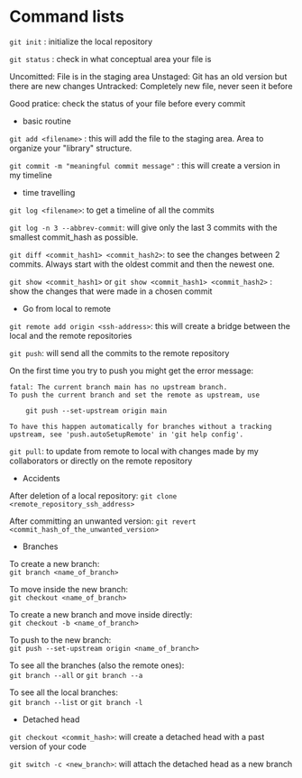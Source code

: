 # Command lists

`git init` : initialize the local repository

`git status` : check in what conceptual area your file is

Uncomitted: File is in the staging area
Unstaged: Git has an old version but there are new changes
Untracked: Completely new file, never seen it before

Good pratice: check the status of your file before every commit

- basic routine

`git add <filename>` : this will add the file to the staging area. Area to organize your "library" structure.

`git commit -m "meaningful commit message"` : this will create a version in my timeline

- time travelling

`git log <filename>`: to get a timeline of all the commits

`git log -n 3 --abbrev-commit`: will give only the last 3 commits with the smallest commit_hash as possible. 

`git diff <commit_hash1> <commit_hash2>`: to see the changes between 2 commits. Always start with the oldest commit and then the newest one.

`git show <commit_hash1>` or `git show <commit_hash1> <commit_hash2>` : show the changes that were made in a chosen commit

- Go from local to remote

`git remote add origin <ssh-address>`: this will create a bridge between the local and the remote repositories

`git push`: will send all the commits to the remote repository

On the first time you try to push you might get the error message: 

```
fatal: The current branch main has no upstream branch.
To push the current branch and set the remote as upstream, use

    git push --set-upstream origin main

To have this happen automatically for branches without a tracking
upstream, see 'push.autoSetupRemote' in 'git help config'.
```
`git pull`: to update from remote to local with changes made by my collaborators or directly on the remote repository

- Accidents

After deletion of a local repository:
`git clone <remote_repository_ssh_address>`

After committing an unwanted version:
`git revert <commit_hash_of_the_unwanted_version>`

- Branches

To create a new branch: \
`git branch <name_of_branch>`

To move inside the new branch: \
`git checkout <name_of_branch>`

To create a new branch and move inside directly:\
`git checkout -b <name_of_branch>`

To push to the new branch: \
`git push --set-upstream origin <name_of_branch>`

To see all the branches (also the remote ones):\
`git branch --all` or `git branch --a`

To see all the local branches:\
`git branch --list` or `git branch -l`

- Detached head

`git checkout <commit_hash>`: will create a detached head with a past version of your code

`git switch -c <new_branch>`: will attach the detached head as a new branch

